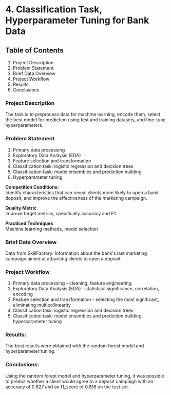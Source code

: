 # 4. Classification Task, Hyperparameter Tuning for Bank Data

## Table of Contents  
1. Project Description
2. Problem Statement
3. Brief Data Overview
4. Project Workflow
5. Results 
6. Conclusions

### Project Description    
The task is to preprocess data for machine learning, encode them, select the best model for prediction using test and training datasets, and fine-tune hyperparameters.

### Problem Statement    

1. Primary data processing
2. Exploratory Data Analysis (EDA)
3. Feature selection and transformation
4. Classification task: logistic regression and decision trees
5. Classification task: model ensembles and prediction building
6. Hyperparameter tuning

**Competition Conditions:**  
Identify characteristics that can reveal clients more likely to open a bank deposit, and improve the effectiveness of the marketing campaign.

**Quality Metric**     
Improve target metrics, specifically accuracy and F1.

**Practiced Techniques**     
Machine learning methods, model selection

### Brief Data Overview
Data from SkillFactory: 
Information about the bank's last marketing campaign aimed at attracting clients to open a deposit.

### Project Workflow  
1. Primary data processing - cleaning, feature engineering
2. Exploratory Data Analysis (EDA) - statistical significance, correlation, encoding
3. Feature selection and transformation - selecting the most significant, eliminating multicollinearity
4. Classification task: logistic regression and decision trees
5. Classification task: model ensembles and prediction building, hyperparameter tuning

### Results:  
The best results were obtained with the random forest model and hyperparameter tuning.

### Conclusions:  
Using the random forest model and hyperparameter tuning, it was possible to predict whether a client would agree to a deposit campaign with an accuracy of 0.827 and an f1_score of 0.818 on the test set.